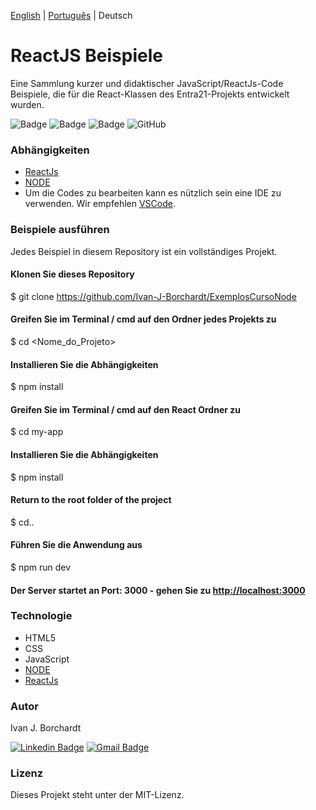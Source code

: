 [English](./README.md) | [Português](./README-pt_BR.md) | Deutsch
# ReactJS Beispiele 
Eine Sammlung kurzer und didaktischer  JavaScript/ReactJs-Code Beispiele, die für die React-Klassen des Entra21-Projekts entwickelt wurden. 

![Badge](https://img.shields.io/badge/Projekt-Entra21-blue)
![Badge](https://img.shields.io/badge/Kurs-JavaScript/ReactJs-blue)
![Badge](https://img.shields.io/badge/Jahr-2020-blue)
![GitHub](https://img.shields.io/github/license/ivan-j-borchardt/ExemplosCursoReactJS)

### Abhängigkeiten
- [ReactJs](https://reactjs.org/)
- [NODE](https://nodejs.org/en/download/) 
- Um die Codes zu bearbeiten kann es nützlich sein eine IDE zu verwenden. Wir empfehlen [VSCode](https://code.visualstudio.com/download).


### Beispiele ausführen

Jedes Beispiel in diesem Repository ist ein vollständiges Projekt.

#### Klonen Sie dieses Repository    

$ git clone <https://github.com/Ivan-J-Borchardt/ExemplosCursoNode>
#### Greifen Sie im Terminal / cmd auf den Ordner jedes Projekts zu
$ cd <Nome_do_Projeto>

#### Installieren Sie die Abhängigkeiten
$ npm install

#### Greifen Sie im Terminal / cmd auf den React Ordner zu
$ cd my-app

#### Installieren Sie die Abhängigkeiten
$ npm install

#### Return to the root folder of the project 
$ cd..


#### Führen Sie die Anwendung aus
$ npm run dev

#### Der Server startet an Port: 3000 - gehen Sie zu <http://localhost:3000>


### Technologie
- HTML5
- CSS
- JavaScript 
- [NODE](https://nodejs.org/en/download/) 
- [ReactJs](https://reactjs.org/)

### Autor
Ivan J. Borchardt

[![Linkedin Badge](https://img.shields.io/badge/-Ivan-blue?style=flat-square&logo=Linkedin&logoColor=white&link=https://www.linkedin.com/in/ivan-borchardt/)](https://www.linkedin.com/in/ivan-borchardt/) 
[![Gmail Badge](https://img.shields.io/badge/-ivan.borchardt.cobol@gmail.com-c14438?style=flat-square&logo=Gmail&logoColor=white&link=mailto:ivan.borchardt.cobol@gmail.com)](mailto:ivan.borchardt.cobol@gmail.com)

### Lizenz
Dieses Projekt steht unter der MIT-Lizenz.
